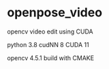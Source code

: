 # openpose_video
opencv video edit using CUDA

python 3.8 cudNN 8 CUDA 11

opencv 4.5.1 build with CMAKE
